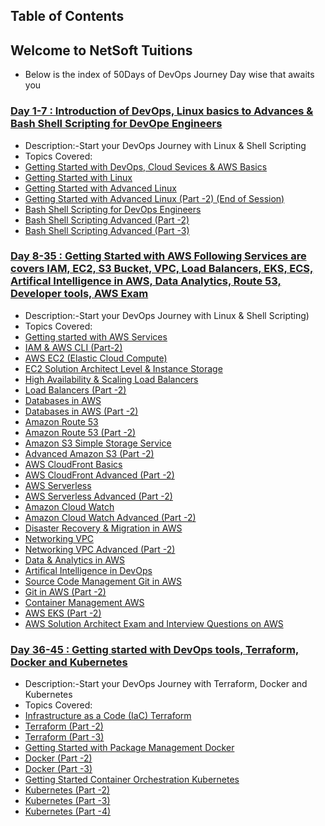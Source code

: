 ## Table of Contents

## Welcome to NetSoft Tuitions

  - Below is the index of 50Days of DevOps Journey Day wise that awaits you 

### [Day 1-7 : Introduction of DevOps, Linux basics to Advances & Bash Shell Scripting for DevOpe Engineers](./2024/day01/)

  - Description:-Start your DevOps Journey with Linux & Shell Scripting
  - Topics Covered: 
  - [Getting Started with DevOps, Cloud Sevices & AWS Basics](./2024/day01/README.md)
  - [Getting Started with Linux](./2024/day02/README.md)
  - [Getting Started with Advanced Linux](./2024/day03/README.md)
  - [Getting Started with Advanced Linux (Part -2) (End of Session)](./2024/day04/README.md)
  - [Bash Shell Scripting for DevOps Engineers](./2024/day05/README.md)
  - [Bash Shell Scripting Advanced (Part -2)](./2024/day06/README.md)
  - [Bash Shell Scripting Advanced (Part -3)](./2024/day07/README.md)

### [Day 8-35 : Getting Started with AWS Following Services are covers IAM, EC2, S3 Bucket, VPC, Load Balancers, EKS, ECS, Artifical Intelligence in AWS, Data Analytics, Route 53, Developer tools, AWS Exam ](./2024/day08/)
  - Description:-Start your DevOps Journey with Linux & Shell Scripting)
  - Topics Covered: 
  - [Getting started with AWS Services](./2024/day08/README.md)
  - [IAM & AWS CLI (Part-2)](./2024/day09/README.md)
  - [AWS EC2 (Elastic Cloud Compute)](./2024/day10/README.md)
  - [EC2 Solution Architect Level & Instance Storage](./2024/day11/README.md)
  - [High Availability & Scaling Load Balancers](./2024/day12/README.md)
  - [Load Balancers (Part -2)](./2024/day13/README.md)
  - [Databases in AWS](./2024/day14/README.md)
  - [Databases in AWS (Part -2)](./2024/day15/README.md)
  - [Amazon Route 53](./2024/day16/README.md)
  - [Amazon Route 53 (Part -2)](./2024/day17/README.md)
  - [Amazon S3 Simple Storage Service](./2024/day18/README.md)
  - [Advanced Amazon S3 (Part -2)](./2024/day19/README.md)
  - [AWS CloudFront Basics](./2024/day20/README.md)
  - [AWS CloudFront Advanced (Part -2)](./2024/day21/README.md)
  - [AWS Serverless](./2024/day22/README.md)
  - [AWS Serverless Advanced (Part -2)](./2024/day23/README.md)
  - [Amazon Cloud Watch](./2024/day24/README.md)
  - [Amazon Cloud Watch Advanced (Part -2)](./2024/day25/README.md)
  - [Disaster Recovery & Migration in AWS](./2024/day26/README.md)
  - [Networking VPC](./2024/day27/README.md)
  - [Networking VPC Advanced (Part -2)](./2024/day28/README.md)
  - [Data & Analytics in AWS](./2024/day29/README.md)
  - [Artifical Intelligence in DevOps](./2024/day30/README.md)
  - [Source Code Management Git in AWS](./2024/day31/README.md)
  - [Git in AWS (Part -2)](./2024/day32/README.md)
  - [Container Management AWS](./2024/day33/README.md)
  - [AWS EKS (Part -2)](./2024/day34/README.md)
  - [AWS Solution Architect Exam and Interview Questions on AWS](./2024/day35/README.md)

### [Day 36-45 : Getting started with DevOps tools, Terraform, Docker and Kubernetes](./2024/day36/)
  - Description:-Start your DevOps Journey with Terraform, Docker and Kubernetes
  - Topics Covered: 
  - [Infrastructure as a Code (IaC) Terraform](./2024/day36/README.md)
  - [Terraform (Part -2)](./2024/day37/README.md)
  - [Terraform (Part -3)](./2024/day38/README.md)
  - [Getting Started with Package Management Docker](./2024/day39/README.md)
  - [Docker (Part -2)](./2024/day40/README.md)
  - [Docker (Part -3)](./2024/day41/README.md)
  - [Getting Started Container Orchestration Kubernetes](./2024/day42/README.md)
  - [Kubernetes (Part -2)](./2024/day43/README.md)
  - [Kubernetes (Part -3)](./2024/day44/README.md)
  - [Kubernetes (Part -4)](./2024/day45/README.md)
